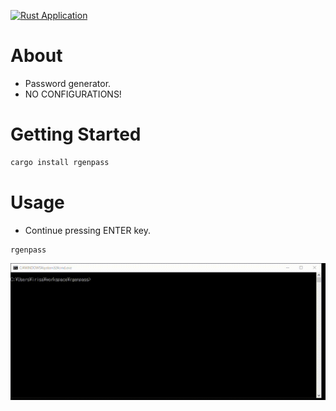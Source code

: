 [![Rust Application](https://github.com/mass10/rgenpass/actions/workflows/rust.yml/badge.svg)](https://github.com/mass10/rgenpass/actions/workflows/rust.yml)
# About

* Password generator.
* NO CONFIGURATIONS!

# Getting Started

```bash
cargo install rgenpass
```

# Usage

* Continue pressing ENTER key.

```
rgenpass
```

![usafe](.images/usage-video.gif)
